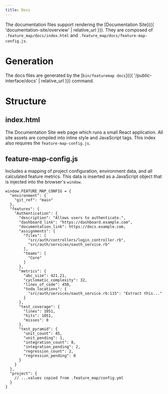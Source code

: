 ```yaml
---
title: Docs
---
```


The documentation files support rendering the [Documentation Site]({{ 'documentation-site/overview' | relative_url }}).  They are composed of `.feature_map/docs/index.html` and `.feature_map/docs/feature-map-config.js`.

# Generation

The docs files are generated by the [`bin/featuremap docs`]({{ '/public-interface/docs' | relative_url }}) command.

# Structure

## index.html
The Documentation Site web page which runs a small React application.  All site assets are compiled into inline style and JavaScript tags.  This index also requires the `feature-map-config.js`.

## feature-map-config.js
Includes a mapping of project configuration, environment data, and all calculated feature metrics.  This data is inserted as a JavaScript object that is injected into the browser's `window`.

```
window.FEATURE_MAP_CONFIG = {
  "environment": {
    "git_ref": "main"
  },
  "features": {
    "Authentication": {
      "description": "Allows users to authenticate.",
      "dashboard_link": "https://dashboard.example.com",
      "documentation_link": https://docs.example.com,
      "assignments": {
        "files": [
          "src/auth/controllers/login_controller.rb",
          "src/auth/services/oauth_service.rb"
        ],
        "teams": [
          "Core"
        ]
      },
      "metrics": {
        "abc_size": 421.21,
        "cyclomatic_complexity": 32,
        "lines_of_code": 450,
        "todo_locations": {
          "src/auth/services/oauth_service.rb:115": "Extract this..."
        }
      },
      "test_coverage": {
        "lines": 1051,
        "hits": 1051,
        "misses": 0
      },
      "test_pyramid": {
        "unit_count": 45,
        "unit_pending": 1,
        "integration_count": 8,
        "integration_pending": 2,
        "regression_count": 2,
        "regression_pending": 0
      }
    }
  },
  "project": {
    // ...values copied from .feature_map/config.yml
  }
}

```
